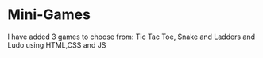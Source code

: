 # Mini-Games
I have added 3 games to choose from: Tic Tac Toe, Snake and Ladders and Ludo using HTML,CSS and JS
